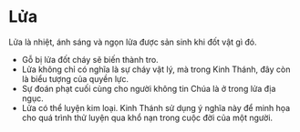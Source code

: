 # Lửa

Lửa là nhiệt, ánh sáng và ngọn lửa được sản sinh khi đốt vật gì đó.
- Gỗ bị lửa đốt cháy sẽ biến thành tro.
- Lửa không chỉ có nghĩa là sự cháy vật lý, mà trong Kinh Thánh, đây còn là biểu tượng của quyền lực.
- Sự đoán phạt cuối cùng cho người không tin Chúa là ở trong lửa địa ngục.
- Lửa có thể luyện kim loại.  Kinh Thánh sử dụng ý nghĩa này để minh họa cho quá trình thử luyện qua khổ nạn trong cuộc đời của một người.

